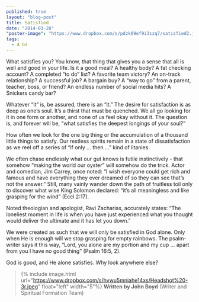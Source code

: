 ```yaml
---
published: true
layout: "blog-post"
title: Satisfied
date: "2014-03-28"
"poster-image": "https://www.dropbox.com/s/pdzk09ef9i3szq7/satisfied2.jpg"
tags: 
  - 4 Gs
---
```


What satisfies you?  You know, that thing that gives you a sense that all is well and good in your life.  Is it a good meal?  A healthy body?  A fat checking account?  A completed “to do” list?  A favorite team victory?  An on-track relationship?  A successful job?  A bargain buy?  A “way to go” from a parent, teacher, boss, or friend?  An endless number of social media hits?  A Snickers candy bar?

Whatever “it” is, be assured, there is an “it.”  The desire for satisfaction is as deep as one’s soul.  It’s a thirst that must be quenched.  We all go looking for it in one form or another, and none of us feel okay without it.  The question is, and forever will be, “what satisfies the deepest longings of your soul?”

How often we look for the one big thing or the accumulation of a thousand little things to satisfy.  Our restless spirits remain in a state of dissatisfaction as we reel off a series of “if only … then …” kind of litanies.

We often chase endlessly what our gut knows is futile instinctively - that somehow “making the world our oyster” will somehow do the trick.  Actor and comedian, Jim Carrey, once noted: “I wish everyone could get rich and famous and have everything they ever dreamed of so they can see that’s not the answer.”  Still, many vainly wander down the path of fruitless toil only to discover what wise King Solomon declared: “it’s all meaningless and like grasping for the wind” (Eccl 2:17).

Noted theologian and apologist, Ravi Zacharias, accurately states: “The loneliest moment in life is when you have just experienced what you thought would deliver the ultimate and it has let you down.”

We were created as such that we will only be satisfied in God alone.  Only when He is enough will we stop grasping for empty rainbows.  The psalm-writer says it this way, “Lord, you alone are my portion and my cup … apart from you I have no good thing” (Psalm 16:5, 2). 

God is good, and He alone satisfies.  Why look anywhere else?

>{% include image.html url="https://www.dropbox.com/s/hvwu5mniahe14xs/Headshot%20-3r.jpeg" float="left" width="5"%} **Written by John Boyd**  (Writer and Spiritual Formation Team)
